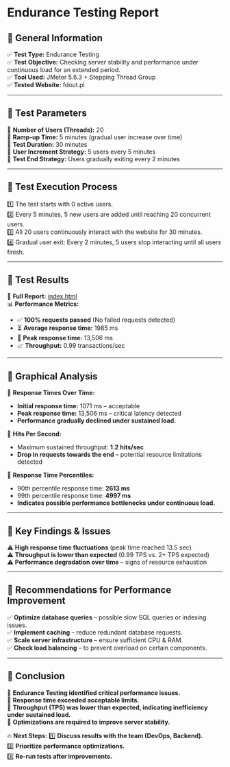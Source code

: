 # **Endurance Testing Report**

## **🔹 General Information**
✅ **Test Type:** Endurance Testing  
✅ **Test Objective:** Checking server stability and performance under continuous load for an extended period.  
✅ **Tool Used:** JMeter 5.6.3 + Stepping Thread Group  
✅ **Tested Website:** fdout.pl  

---

## **🔹 Test Parameters**
📌 **Number of Users (Threads):** 20  
📌 **Ramp-up Time:** 5 minutes (gradual user increase over time)  
📌 **Test Duration:** 30 minutes  
📌 **User Increment Strategy:** 5 users every 5 minutes  
📌 **Test End Strategy:** Users gradually exiting every 2 minutes  

---

## **🔹 Test Execution Process**
1️⃣ The test starts with 0 active users.  
2️⃣ Every 5 minutes, 5 new users are added until reaching 20 concurrent users.  
3️⃣ All 20 users continuously interact with the website for 30 minutes.  
4️⃣ Gradual user exit: Every 2 minutes, 5 users stop interacting until all users finish.  

---

## **🔹 Test Results**
📌 **Full Report:** [index.html](./index.html)  
📊 **Performance Metrics:**
- ✅ **100% requests passed** (No failed requests detected)  
- ⏳ **Average response time:** 1985 ms  
- 🚀 **Peak response time:** 13,506 ms  
- 📈 **Throughput:** 0.99 transactions/sec  

---

## **🔹 Graphical Analysis**
📌 **Response Times Over Time:**
- **Initial response time:** 1071 ms – acceptable  
- **Peak response time:** 13,506 ms – critical latency detected  
- **Performance gradually declined under sustained load.**  

📌 **Hits Per Second:**
- Maximum sustained throughput: **1.2 hits/sec**  
- **Drop in requests towards the end** – potential resource limitations detected  

📌 **Response Time Percentiles:**
- 90th percentile response time: **2613 ms**  
- 99th percentile response time: **4997 ms**  
- **Indicates possible performance bottlenecks under continuous load.**  

---

## **🔹 Key Findings & Issues**
⚠️ **High response time fluctuations** (peak time reached 13.5 sec)  
⚠️ **Throughput is lower than expected** (0.99 TPS vs. 2+ TPS expected)  
⚠️ **Performance degradation over time** – signs of resource exhaustion  

---

## **🔹 Recommendations for Performance Improvement**
✅ **Optimize database queries** – possible slow SQL queries or indexing issues.  
✅ **Implement caching** – reduce redundant database requests.  
✅ **Scale server infrastructure** – ensure sufficient CPU & RAM.  
✅ **Check load balancing** – to prevent overload on certain components.  

---

## **🔹 Conclusion**
📌 **Endurance Testing identified critical performance issues.**  
📌 **Response time exceeded acceptable limits.**  
📌 **Throughput (TPS) was lower than expected, indicating inefficiency under sustained load.**  
📌 **Optimizations are required to improve server stability.**  

🔥 **Next Steps:**
1️⃣ **Discuss results with the team (DevOps, Backend).**  
2️⃣ **Prioritize performance optimizations.**  
3️⃣ **Re-run tests after improvements.**  


 



